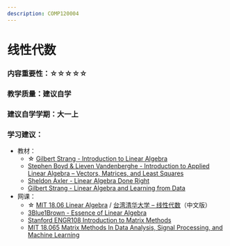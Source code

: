 ```yaml
---
description: COMP120004
---
```


# 线性代数

### 内容重要性：☆☆☆☆☆

### 教学质量：建议自学

### 建议自学学期：大一上

### 学习建议：

* 教材：
  * ☆ [Gilbert Strang - Introduction to Linear Algebra](https://book.douban.com/subject/34820335/)
  * [Stephen Boyd & Lieven Vandenberghe - Introduction to Applied Linear Algebra – Vectors, Matrices, and Least Squares](https://web.stanford.edu/\~boyd/vmls/)
  * [Sheldon Axler - Linear Algebra Done Right](https://book.douban.com/subject/26265880/)
  * [Gilbert Strang - Linear Algebra and Learning from Data](https://book.douban.com/subject/30432978/)
* 网课：
  * ☆ [MIT 18.06 Linear Algebra](https://csdiy.wiki/%E6%95%B0%E5%AD%A6%E5%9F%BA%E7%A1%80/MITLA/) / [台湾清华大学 – 线性代数](https://www.bilibili.com/video/BV1Sy4y117ot/)（中文版）
  * [3Blue1Brown - Essence of Linear Algebra](https://www.youtube.com/playlist?list=PLZHQObOWTQDPD3MizzM2xVFitgF8hE\_ab)
  * [Stanford ENGR108 Introduction to Matrix Methods](https://youtu.be/oR6G1MUMveE?si=4dJVAtmGeKt0Z8i\_)
  * [MIT 18.065 Matrix Methods In Data Analysis, Signal Processing, and Machine Learning](https://www.bilibili.com/video/BV1b4411j7V3)

